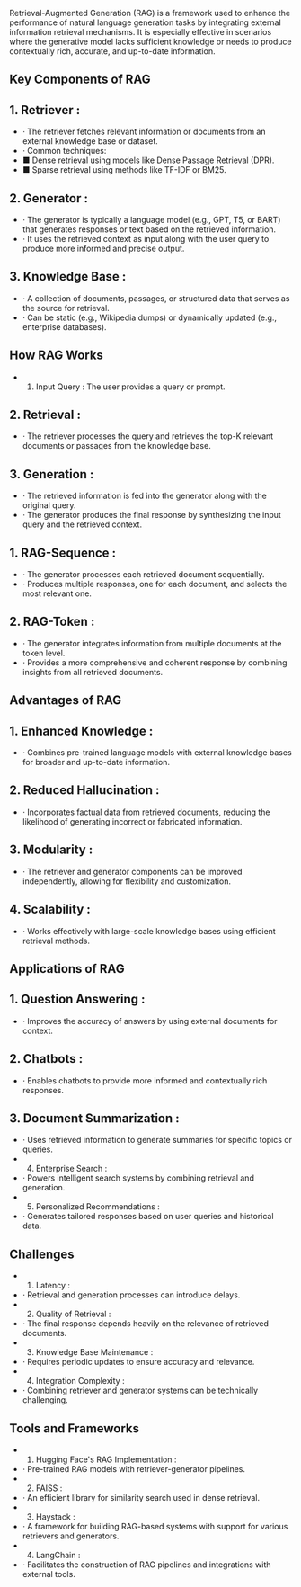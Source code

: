 Retrieval-Augmented Generation (RAG) is a framework used to enhance the performance of natural language generation tasks by integrating external information retrieval mechanisms. It is especially effective in scenarios where the generative model lacks sufficient knowledge or needs to produce contextually rich, accurate, and up-to-date information.

## Key Components of RAG

## 1. Retriever :

- · The retriever fetches relevant information or documents from an external knowledge base or dataset.
- · Common techniques:
- ■ Dense retrieval using models like Dense Passage Retrieval (DPR).
- ■ Sparse retrieval using methods like TF-IDF or BM25.

## 2. Generator :

- · The generator is typically a language model (e.g., GPT, T5, or BART) that generates responses or text based on the retrieved information.
- · It uses the retrieved context as input along with the user query to produce more informed and precise output.

## 3. Knowledge Base :

- · A collection of documents, passages, or structured data that serves as the source for retrieval.
- · Can be static (e.g., Wikipedia dumps) or dynamically updated (e.g., enterprise databases).

## How RAG Works

- 1. Input Query : The user provides a query or prompt.

## 2. Retrieval :

- · The retriever processes the query and retrieves the top-K relevant documents or passages from the knowledge base.

## 3. Generation :

- · The retrieved information is fed into the generator along with the original query.
- · The generator produces the final response by synthesizing the input query and the retrieved context.

## 1. RAG-Sequence :

- · The generator processes each retrieved document sequentially.
- · Produces multiple responses, one for each document, and selects the most relevant one.

## 2. RAG-Token :

- · The generator integrates information from multiple documents at the token level.
- · Provides a more comprehensive and coherent response by combining insights from all retrieved documents.

## Advantages of RAG

## 1. Enhanced Knowledge :

- · Combines pre-trained language models with external knowledge bases for broader and up-to-date information.

## 2. Reduced Hallucination :

- · Incorporates factual data from retrieved documents, reducing the likelihood of generating incorrect or fabricated information.

## 3. Modularity :

- · The retriever and generator components can be improved independently, allowing for flexibility and customization.

## 4. Scalability :

- · Works effectively with large-scale knowledge bases using efficient retrieval methods.

## Applications of RAG

## 1. Question Answering :

- · Improves the accuracy of answers by using external documents for context.

## 2. Chatbots :

- · Enables chatbots to provide more informed and contextually rich responses.

## 3. Document Summarization :

- · Uses retrieved information to generate summaries for specific topics or queries.
- 4. Enterprise Search :
- · Powers intelligent search systems by combining retrieval and generation.
- 5. Personalized Recommendations :
- · Generates tailored responses based on user queries and historical data.

## Challenges

- 1. Latency :
- · Retrieval and generation processes can introduce delays.
- 2. Quality of Retrieval :
- · The final response depends heavily on the relevance of retrieved documents.
- 3. Knowledge Base Maintenance :
- · Requires periodic updates to ensure accuracy and relevance.
- 4. Integration Complexity :
- · Combining retriever and generator systems can be technically challenging.

## Tools and Frameworks

- 1. Hugging Face's RAG Implementation :
- · Pre-trained RAG models with retriever-generator pipelines.
- 2. FAISS :
- · An efficient library for similarity search used in dense retrieval.
- 3. Haystack :
- · A framework for building RAG-based systems with support for various retrievers and generators.
- 4. LangChain :
- · Facilitates the construction of RAG pipelines and integrations with external tools.
